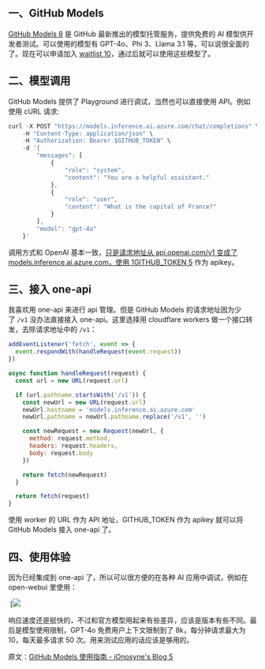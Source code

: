 
## 一、GitHub Models

[GitHub Models 8](https://github.com/marketplace/models) 是 GitHub 最新推出的模型托管服务，提供免费的 AI 模型供开发者测试。可以使用的模型有 GPT-4o、Phi 3、Llama 3.1 等，可以说很全面的了。现在可以申请加入 [waitlist 10](https://github.com/marketplace/models/waitlist)，通过后就可以使用这些模型了。

## [](https://linux.do/t/topic/197275#p-1713259-h-2)二、模型调用

GitHub Models 提供了 Playground 进行调试，当然也可以直接使用 API。例如使用 cURL 请求:
```js
curl -X POST "https://models.inference.ai.azure.com/chat/completions" \
    -H "Content-Type: application/json" \
    -H "Authorization: Bearer $GITHUB_TOKEN" \
    -d '{
        "messages": [
            {
                "role": "system",
                "content": "You are a helpful assistant."
            },
            {
                "role": "user",
                "content": "What is the capital of France?"
            }
        ],
        "model": "gpt-4o"
    }'
```
调用方式和 OpenAI 基本一致，[只是请求地址从 api.openai.com/v1 变成了 models.inference.ai.azure.com，使用 1](http://xn--api-8p9dp7uxnfhdy30l4olej1f.openai.com/v1%E5%8F%98%E6%88%90%E4%BA%86models.inference.ai.azure.com%EF%BC%8C%E4%BD%BF%E7%94%A8)[GITHUB_TOKEN 5](https://github.com/settings/tokens) 作为 apikey。

## [](https://linux.do/t/topic/197275#p-1713259-one-api-3)三、接入 one-api

我喜欢用 one-api 来进行 api 管理。但是 GitHub Models 的请求地址因为少了 `/v1` 没办法直接接入 one-api。这里选择用 cloudflare workers 做一个接口转发，去除请求地址中的 `/v1`：
```js
addEventListener('fetch', event => {
  event.respondWith(handleRequest(event.request))
})

async function handleRequest(request) {
  const url = new URL(request.url)

  if (url.pathname.startsWith('/v1')) {
    const newUrl = new URL(request.url)
    newUrl.hostname = 'models.inference.ai.azure.com'
    newUrl.pathname = newUrl.pathname.replace('/v1', '') 

    const newRequest = new Request(newUrl, {
      method: request.method,
      headers: request.headers,
      body: request.body
    })

    return fetch(newRequest)
  }

  return fetch(request)
}
```
使用 worker 的 URL 作为 API 地址，GITHUB_TOKEN 作为 apikey 就可以将 GitHub Models 接入 one-api 了。

## [](https://linux.do/t/topic/197275#p-1713259-h-4)四、使用体验

因为已经集成到 one-api 了，所以可以很方便的在各种 AI 应用中调试，例如在 open-webui 里使用：

 [![](https://img.yohaman.pp.ua/file/35f47e402cbae016f09dd.png)


响应速度还是挺快的，不过和官方模型用起来有些差异，应该是版本有些不同。最后是模型使用限制，GPT-4o 免费用户上下文限制到了 8k，每分钟请求最大为 10，每天最多请求 50 次。用来测试应用的话应该是够用的。

原文：[GitHub Models 使用指南 - iOnosyne's Blog 5](https://blog.ionosyne.com/2024/08/10/GitHub-Models-%E4%BD%BF%E7%94%A8%E6%8C%87%E5%8D%97/)